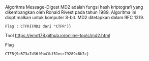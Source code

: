 Algoritma Message-Digest MD2 adalah fungsi hash kriptografi yang dikembangkan oleh Ronald Rivest pada tahun 1989. Algoritma ini dioptimalkan untuk komputer 8-bit. MD2 ditetapkan dalam RFC 1319.

```
Flag : CTFR{(MD2 dari "CTFR")}
```

Tool
https://emn178.github.io/online-tools/md2.html

Flag 

```
CTFR{9e873a7d36f0b41bf51ecc79289c8b7c}
```